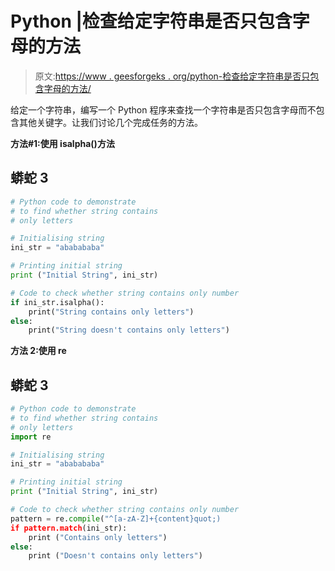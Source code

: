 # Python |检查给定字符串是否只包含字母的方法

> 原文:[https://www . geesforgeks . org/python-检查给定字符串是否只包含字母的方法/](https://www.geeksforgeeks.org/python-ways-to-check-if-given-string-contains-only-letter/)

给定一个字符串，编写一个 Python 程序来查找一个字符串是否只包含字母而不包含其他关键字。让我们讨论几个完成任务的方法。

**方法#1:使用 isalpha()方法**

## 蟒蛇 3

```py
# Python code to demonstrate
# to find whether string contains
# only letters

# Initialising string
ini_str = "ababababa"

# Printing initial string
print ("Initial String", ini_str)

# Code to check whether string contains only number
if ini_str.isalpha():
    print("String contains only letters")
else:
    print("String doesn't contains only letters")
```

**方法 2:使用 re**

## 蟒蛇 3

```py
# Python code to demonstrate
# to find whether string contains
# only letters
import re

# Initialising string
ini_str = "ababababa"

# Printing initial string
print ("Initial String", ini_str)

# Code to check whether string contains only number
pattern = re.compile("^[a-zA-Z]+{content}quot;)
if pattern.match(ini_str):
    print ("Contains only letters")
else:
    print ("Doesn't contains only letters")
```